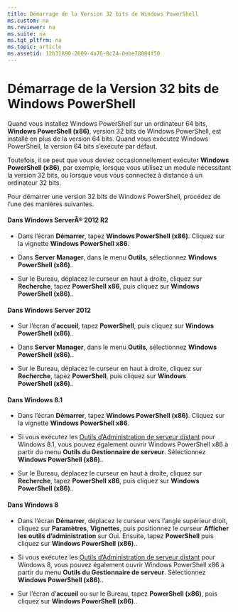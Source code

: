 ```yaml
---
title: Démarrage de la Version 32 bits de Windows PowerShell
ms.custom: na
ms.reviewer: na
ms.suite: na
ms.tgt_pltfrm: na
ms.topic: article
ms.assetid: 12b31890-2609-4a76-8c24-0ebe78084f50
---
```

# Démarrage de la Version 32 bits de Windows PowerShell
Quand vous installez Windows PowerShell sur un ordinateur 64 bits, **Windows PowerShell (x86)**, version 32 bits de Windows PowerShell, est installé en plus de la version 64 bits. Quand vous exécutez Windows PowerShell, la version 64 bits s’exécute par défaut.

Toutefois, il se peut que vous deviez occasionnellement exécuter **Windows PowerShell (x86)**, par exemple, lorsque vous utilisez un module nécessitant la version 32 bits, ou lorsque vous vous connectez à distance à un ordinateur 32 bits.

Pour démarrer une version 32 bits de Windows PowerShell, procédez de l’une des manières suivantes.

#### Dans Windows ServerÂ® 2012 R2

-   Dans l’écran **Démarrer**, tapez **Windows PowerShell (x86)**. Cliquez sur la vignette **Windows PowerShell x86**.

-   Dans **Server Manager**, dans le menu **Outils**, sélectionnez **Windows PowerShell (x86)**..

-   Sur le Bureau, déplacez le curseur en haut à droite, cliquez sur **Recherche**, tapez **PowerShell x86**, puis cliquez sur **Windows PowerShell (x86)**..

#### Dans Windows Server 2012

-   Sur l’écran d’**accueil**, tapez **PowerShell**, puis cliquez sur **Windows PowerShell (x86)**..

-   Dans **Server Manager**, dans le menu **Outils**, sélectionnez **Windows PowerShell (x86)**..

-   Sur le Bureau, déplacez le curseur en haut à droite, cliquez sur **Recherche**, tapez **PowerShell**, puis cliquez sur **Windows PowerShell (x86)**..

#### Dans Windows 8.1

-   Dans l’écran **Démarrer**, tapez **Windows PowerShell (x86)**. Cliquez sur la vignette **Windows PowerShell x86**.

-   Si vous exécutez les [Outils d’Administration de serveur distant](http://go.microsoft.com/fwlink/?LinkID=304145) pour Windows 8.1, vous pouvez également ouvrir Windows PowerShell x86 à partir du menu **Outils du Gestionnaire de serveur**. Sélectionnez **Windows PowerShell (x86)**..

-   Sur le Bureau, déplacez le curseur en haut à droite, cliquez sur **Recherche**, tapez **PowerShell x86**, puis cliquez sur **Windows PowerShell (x86)**..

#### Dans Windows 8

-   Dans l’écran **Démarrer**, déplacez le curseur vers l’angle supérieur droit, cliquez sur **Paramètres**, **Vignettes**, puis positionnez le curseur **Afficher les outils d’administration** sur Oui. Ensuite, tapez **PowerShell** puis cliquez sur **Windows PowerShell (x86)**..

-   Si vous exécutez les [Outils d’Administration de serveur distant](http://www.microsoft.com/download/details.aspx?id=28972) pour Windows 8, vous pouvez également ouvrir Windows PowerShell x86 à partir du menu **Outils du Gestionnaire de serveur**. Sélectionnez **Windows PowerShell (x86)**..

-   Sur l’écran d’**accueil** ou sur le Bureau, tapez **PowerShell (x86)**, puis cliquez sur **Windows PowerShell (x86)**..



<!--HONumber=May16_HO2-->


